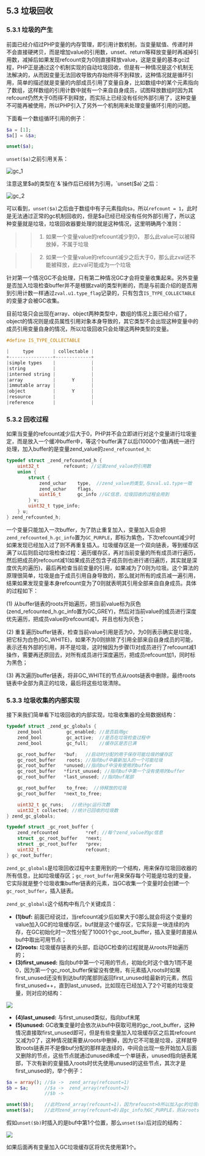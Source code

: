## 5.3 垃圾回收

### 5.3.1 垃圾的产生
前面已经介绍过PHP变量的内存管理，即引用计数机制，当变量赋值、传递时并不会直接硬拷贝，而是增加value的引用数，unset、return等释放变量时再减掉引用数，减掉后如果发现refcount变为0则直接释放value，这是变量的基本gc过程，PHP正是通过这个机制实现的自动垃圾回收，但是有一种情况是这个机制无法解决的，从而因变量无法回收导致内存始终得不到释放，这种情况就是循环引用，简单的描述就是变量的内部成员引用了变量自身，比如数组中的某个元素指向了数组，这样数组的引用计数中就有一个来自自身成员，试图释放数组时因为其refcount仍然大于0而得不到释放，而实际上已经没有任何外部引用了，这种变量不可能再被使用，所以PHP引入了另外一个机制用来处理变量循环引用的问题。

下面看一个数组循环引用的例子：
```php
$a = [1];
$a[] = &$a;

unset($a);
```
`unset($a)`之前引用关系：

![gc_1](../img/gc_1.png)

注意这里$a的类型在`&`操作后已经转为引用，`unset($a)`之后：

![gc_2](../img/gc_2.png)


可以看到，`unset($a)`之后由于数组中有子元素指向`$a`，所以`refcount = 1`，此时是无法通过正常的gc机制回收的，但是$a已经已经没有任何外部引用了，所以这种变量就是垃圾，垃圾回收器要处理的就是这种情况，这里明确两个准则：

>> 1) 如果一个变量value的refcount减少到0， 那么此value可以被释放掉，不属于垃圾

>> 2) 如果一个变量value的refcount减少之后大于0，那么此zval还不能被释放，此zval可能成为一个垃圾

针对第一个情况GC不会处理，只有第二种情况GC才会将变量收集起来。另外变量是否加入垃圾检查buffer并不是根据zval的类型判断的，而是与前面介绍的是否用到引用计数一样通过`zval.u1.type_flag`记录的，只有包含`IS_TYPE_COLLECTABLE`的变量才会被GC收集。

目前垃圾只会出现在array、object两种类型中，数组的情况上面已经介绍了，object的情况则是成员属性引用对象本身导致的，其它类型不会出现这种变量中的成员引用变量自身的情况，所以垃圾回收只会处理这两种类型的变量。
```c
#define IS_TYPE_COLLECTABLE
```
```c
|     type       | collectable |
+----------------+-------------+
|simple types    |             |
|string          |             |
|interned string |             |
|array           |      Y      |
|immutable array |             |
|object          |      Y      |
|resource        |             |
|reference       |             |
```
### 5.3.2 回收过程
如果当变量的refcount减少后大于0，PHP并不会立即进行对这个变量进行垃圾鉴定，而是放入一个缓冲buffer中，等这个buffer满了以后(10000个值)再统一进行处理，加入buffer的是变量zend_value的`zend_refcounted_h`:
```c
typedef struct _zend_refcounted_h {
    uint32_t         refcount; //记录zend_value的引用数
    union {
        struct {
            zend_uchar    type,  //zend_value的类型,与zval.u1.type一致
            zend_uchar    flags, 
            uint16_t      gc_info //GC信息，垃圾回收的过程会用到
        } v;
        uint32_t type_info;
    } u;
} zend_refcounted_h;
```

一个变量只能加入一次buffer，为了防止重复加入，变量加入后会把`zend_refcounted_h.gc_info`置为`GC_PURPLE`，即标为紫色，下次refcount减少时如果发现已经加入过了则不再重复插入。垃圾缓存区是一个双向链表，等到缓存区满了以后则启动垃圾检查过程：遍历缓存区，再对当前变量的所有成员进行遍历，然后把成员的refcount减1(如果成员还包含子成员则也进行递归遍历，其实就是深度优先的遍历)，最后再检查当前变量的引用，如果减为了0则为垃圾。这个算法的原理很简单，垃圾是由于成员引用自身导致的，那么就对所有的成员减一遍引用，结果如果发现变量本身refcount变为了0则就表明其引用全部来自自身成员。具体的过程如下：

(1) 从buffer链表的roots开始遍历，把当前value标为灰色(zend_refcounted_h.gc_info置为GC_GREY)，然后对当前value的成员进行深度优先遍历，把成员value的refcount减1，并且也标为灰色；

(2) 重复遍历buffer链表，检查当前value引用是否为0，为0则表示确实是垃圾，把它标为白色(GC_WHITE)，如果不为0则排除了引用全部来自自身成员的可能，表示还有外部的引用，并不是垃圾，这时候因为步骤(1)对成员进行了refcount减1操作，需要再还原回去，对所有成员进行深度遍历，把成员refcount加1，同时标为黑色；

(3) 再次遍历buffer链表，将非GC_WHITE的节点从roots链表中删除，最终roots链表中全部为真正的垃圾，最后将这些垃圾清除。


### 5.3.3 垃圾收集的内部实现
接下来我们简单看下垃圾回收的内部实现，垃圾收集器的全局数据结构：
```c
typedef struct _zend_gc_globals {
    zend_bool         gc_enabled; //是否启用gc
    zend_bool         gc_active;  //是否在垃圾检查过程中
    zend_bool         gc_full;    //缓存区是否已满

    gc_root_buffer   *buf;   //启动时分配的用于保存可能垃圾的缓存区
    gc_root_buffer    roots; //指向buf中最新加入的一个可能垃圾
    gc_root_buffer   *unused;//指向buf中没有使用的buffer
    gc_root_buffer   *first_unused; //指向buf中第一个没有使用的buffer
    gc_root_buffer   *last_unused; //指向buf尾部

    gc_root_buffer    to_free;  //待释放的垃圾
    gc_root_buffer   *next_to_free;

    uint32_t gc_runs;   //统计gc运行次数
    uint32_t collected; //统计已回收的垃圾数
} zend_gc_globals;

typedef struct _gc_root_buffer {
    zend_refcounted          *ref; //每个zend_value的gc信息
    struct _gc_root_buffer   *next;
    struct _gc_root_buffer   *prev;
    uint32_t                 refcount;
} gc_root_buffer;
```
`zend_gc_globals`是垃圾回收过程中主要用到的一个结构，用来保存垃圾回收器的所有信息，比如垃圾缓存区；`gc_root_buffer`用来保存每个可能是垃圾的变量，它实际就是整个垃圾收集buffer链表的元素，当GC收集一个变量时会创建一个`gc_root_buffer`，插入链表。

`zend_gc_globals`这个结构中有几个关键成员：

* __(1)buf:__ 前面已经说过，当refcount减少后如果大于0那么就会将这个变量的value加入GC的垃圾缓存区，buf就是这个缓存区，它实际是一块连续的内存，在GC初始化时一次性分配了10001个gc_root_buffer，插入变量时直接从buf中取出可用节点；
* __(2)roots:__ 垃圾缓存链表的头部，启动GC检查的过程就是从roots开始遍历的；
* __(3)first_unused:__ 指向buf中第一个可用的节点，初始化时这个值为1而不是0，因为第一个gc_root_buffer保留没有使用，有元素插入roots时如果first_unused还没有到达buf的尾部则返回first_unused给最新的元素，然后first_unused++，直到last_unused，比如现在已经加入了2个可能的垃圾变量，则对应的结构：

![](../img/zend_gc_1.png)

* __(4)last_unused:__ 与first_unused类似，指向buf末尾
* __(5)unused:__ GC收集变量时会依次从buf中获取可用的gc_root_buffer，这种情况直接取first_unused即可，但是有些变量加入垃圾缓存区之后其refcount又减为0了，这种情况就需要从roots中删掉，因为它不可能是垃圾，这样就导致roots链表并不是像buf分配的那样是连续的，中间会出现一些开始加入后面又删除的节点，这些节点就通过unused串成一个单链表，unused指向链表尾部，下次有新的变量插入roots时优先使用unused的这些节点，其次才是first_unused的，举个例子：
```php
$a = array(); //$a ->  zend_array(refcount=1)
$b = $a;      //$a ->  zend_array(refcount=2)
              //$b ->

unset($b);    //此时zend_array(refcount=1)，因为refoucnt>0所以加入gc的垃圾缓存区：roots
unset($a);    //此时zend_array(refcount=0)且gc_info为GC_PURPLE，则从roots链表中删掉
```
假如`unset($b)`时插入的是buf中第1个位置，那么`unset($a)`后对应的结构：

![](../img/zend_gc_2.png)

如果后面再有变量加入GC垃圾缓存区将优先使用第1个。
